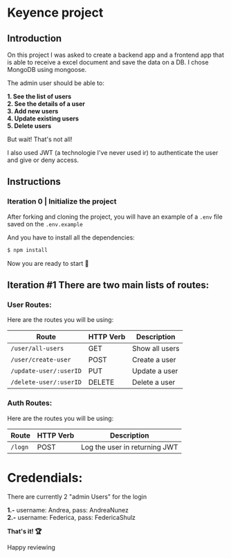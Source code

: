 # Keyence project

## Introduction
On this project I was asked to create a backend app and a frontend app that is able to receive a excel document and save the data on a DB.
I chose MongoDB using mongoose.

The admin user should be able to:

**1. See the list of users**\
**2. See the details of a user**\
**3. Add new users**\
**4. Update existing users**\
**5. Delete users**

But wait! That's not all!

I also used JWT (a technologie I've never used ir) to authenticate the user and give or deny access.


## Instructions

### Iteration 0 | Initialize the project

After forking and cloning the project, you will have an example of a  `.env` file saved on the `.env.example`

And you have to install all the dependencies:


```sh
$ npm install
```

Now you are ready to start 🚀


## Iteration #1 There are two main lists of routes:

### User Routes:
Here are the routes you will be using:

|   Route   | HTTP Verb |   Description   |
|-----------|-----------|-----------------|
| `/user/all-users` |    GET    | Show all users |
| `/user/create-user` |    POST    | Create a user|
| `/update-user/:userID` |    PUT    | Update a user |
| `/delete-user/:userID` |    DELETE    | Delete a user |



### Auth Routes:
Here are the routes you will be using:

|   Route   | HTTP Verb |   Description   |
|-----------|-----------|-----------------|
| `/logn` |    POST    | Log the user in returning JWT|


# Credendials:
There are currently 2 "admin Users" for the login

**1.-** username: Andrea, pass: AndreaNunez\
**2.-** username: Federica, pass: FedericaShulz


**That's it! 🏆**

Happy reviewing